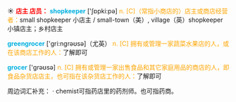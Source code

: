 ☀ <font color="red">**店主 店员：**</font>
<font color="sky blue">**shopkeeper**</font> ['ʃɒpki:pə] 
<font color="orange">n. [C]（常指小商店的）店主或商店经营者：</font>small shopkeeper 小店主 / small-town（美）, village（英）shopkeeper 小镇店主；乡村店主

<font color="sky blue">**greengrocer**</font> ['ɡri:nɡrəʊsə]（尤英）
<font color="orange">n. [C] 拥有或管理一家蔬菜水果店的人，或在该商店工作的人：</font>了解即可

<font color="sky blue">**grocer**</font> ['ɡrəʊsə] 
<font color="orange">n. [C] 拥有或管理一家出售食品和其它家庭用品的商店的人，即食品杂货店店主，也可指在该杂货店工作的人：</font>了解即可

周边词汇补充：
· chemist可指药店里的药剂师。也可指药商。
